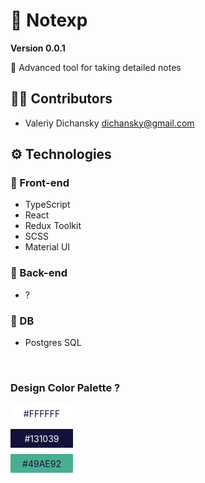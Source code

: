 # 📝 Notexp

**Version 0.0.1**

📃 Advanced tool for taking detailed notes

## 👨‍💻 Contributors

-   Valeriy Dichansky <dichansky@gmail.com>

## ⚙ Technologies

### 💅 Front-end

-   TypeScript
-   React
-   Redux Toolkit
-   SCSS
-   Material UI

### 🧠 Back-end

-   ?

### 💾 DB

-   Postgres SQL

<br/>

### Design Color Palette ?

<div style="
  margin-top:10px;
  width:100px;
  height:30px;
  background-color:white;
  margin-bottom:10px;
  color:#131039;
  display:flex;
  justify-content:center;
  align-items:center">
     #FFFFFF
</div>

<div style="
  width:100px;
  height:30px;
  background-color:#131039;
  margin-bottom:10px;
  color:white;
  display:flex;
  justify-content:center;
  align-items:center">
    #131039
</div>

<div style="
  width:100px;
  height:30px;
  background-color:#49AE92;
  margin-bottom:10px;
  display:flex;
  justify-content:center;
  align-items:center;
  color:#131039">
    #49AE92
</div>
